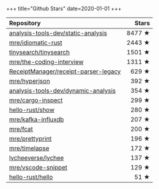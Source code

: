 +++
title="Github Stars"
date=2020-01-01
+++

| Repository | Stars |
| :--------- | ----: |
| [analysis-tools-dev/static-analysis](https://github.com/analysis-tools-dev/static-analysis) | 8477 ★ |
| [mre/idiomatic-rust](https://github.com/mre/idiomatic-rust) | 2443 ★ |
| [tinysearch/tinysearch](https://github.com/tinysearch/tinysearch) | 1501 ★ |
| [mre/the-coding-interview](https://github.com/mre/the-coding-interview) | 1311 ★ |
| [ReceiptManager/receipt-parser-legacy](https://github.com/ReceiptManager/receipt-parser-legacy) | 629 ★ |
| [mre/hyperjson](https://github.com/mre/hyperjson) | 392 ★ |
| [analysis-tools-dev/dynamic-analysis](https://github.com/analysis-tools-dev/dynamic-analysis) | 354 ★ |
| [mre/cargo-inspect](https://github.com/mre/cargo-inspect) | 299 ★ |
| [hello-rust/show](https://github.com/hello-rust/show) | 280 ★ |
| [mre/kafka-influxdb](https://github.com/mre/kafka-influxdb) | 207 ★ |
| [mre/fcat](https://github.com/mre/fcat) | 200 ★ |
| [mre/prettyprint](https://github.com/mre/prettyprint) | 196 ★ |
| [mre/timelapse](https://github.com/mre/timelapse) | 172 ★ |
| [lycheeverse/lychee](https://github.com/lycheeverse/lychee) | 137 ★ |
| [mre/vscode-snippet](https://github.com/mre/vscode-snippet) | 129 ★ |
| [hello-rust/hello](https://github.com/hello-rust/hello) | 51 ★ |
